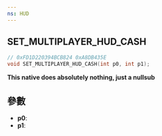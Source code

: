 ```yaml
---
ns: HUD
---
```

## SET_MULTIPLAYER_HUD_CASH

```c
// 0xFD1D220394BCB824 0xA8DB435E
void SET_MULTIPLAYER_HUD_CASH(int p0, int p1);
```

**This native does absolutely nothing, just a nullsub**

## 參數
* **p0**: 
* **p1**: 


